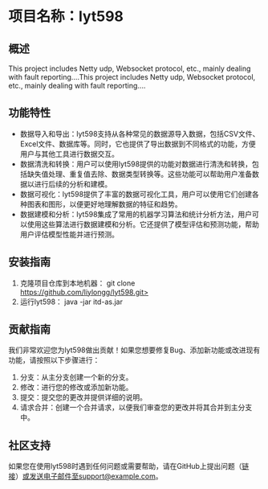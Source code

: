 # 项目名称：lyt598 
 
## 概述 
This project includes Netty udp, Websocket protocol, etc., mainly dealing with fault reporting....This project includes Netty udp, Websocket protocol, etc., mainly dealing with fault reporting.... 
 
## 功能特性 
- 数据导入和导出：lyt598支持从各种常见的数据源导入数据，包括CSV文件、Excel文件、数据库等。同时，它也提供了导出数据到不同格式的功能，方便用户与其他工具进行数据交互。 
- 数据清洗和转换：用户可以使用lyt598提供的功能对数据进行清洗和转换，包括缺失值处理、重复值去除、数据类型转换等。这些功能可以帮助用户准备数据以进行后续的分析和建模。 
- 数据可视化：lyt598提供了丰富的数据可视化工具，用户可以使用它们创建各种图表和图形，以便更好地理解数据的特征和趋势。 
- 数据建模和分析：lyt598集成了常用的机器学习算法和统计分析方法，用户可以使用这些算法进行数据建模和分析。它还提供了模型评估和预测功能，帮助用户评估模型性能并进行预测。 
 
## 安装指南 
1. 克隆项目仓库到本地机器： git clone https://github.com/liylongg/lyt598.git>   
2. 运行lyt598： java -jar itd-as.jar  
 
## 贡献指南 
我们非常欢迎您为lyt598做出贡献！如果您想要修复Bug、添加新功能或改进现有功能，请按照以下步骤进行： 
1. 分支：从主分支创建一个新的分支。 
2. 修改：进行您的修改或添加新功能。 
3. 提交：提交您的更改并提供详细的说明。 
4. 请求合并：创建一个合并请求，以便我们审查您的更改并将其合并到主分支中。 
 
## 社区支持 
如果您在使用lyt598时遇到任何问题或需要帮助，请在GitHub上提出问题（[链接](https://github.com/liylongg/lyt598/issues)）或发送电子邮件至support@example.com。
